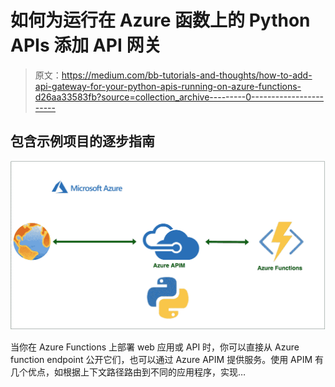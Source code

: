 # 如何为运行在 Azure 函数上的 Python APIs 添加 API 网关

> 原文：<https://medium.com/bb-tutorials-and-thoughts/how-to-add-api-gateway-for-your-python-apis-running-on-azure-functions-d26aa33583fb?source=collection_archive---------0----------------------->

## 包含示例项目的逐步指南

![](img/7ec72106877a539eed9dbacfa2f86e6a.png)

当你在 Azure Functions 上部署 web 应用或 API 时，你可以直接从 Azure function endpoint 公开它们，也可以通过 Azure APIM 提供服务。使用 APIM 有几个优点，如根据上下文路径路由到不同的应用程序，实现…